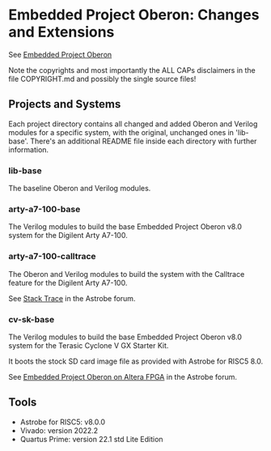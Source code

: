 
# Embedded Project Oberon: Changes and Extensions

See [Embedded Project Oberon](https://astrobe.com/RISC5/ReadMe.htm)

Note the copyrights and most importantly the ALL CAPs disclaimers in the file COPYRIGHT.md and possibly the single source files!

## Projects and Systems

Each project directory contains all changed and added Oberon and Verilog modules for a specific system, with the original, unchanged ones in 'lib-base'. There's an additional README file inside each directory with further information.

### lib-base

The baseline Oberon and Verilog modules.

### arty-a7-100-base

The Verilog modules to build the base Embedded Project Oberon v8.0 system for the Digilent Arty A7-100.

### arty-a7-100-calltrace

The Oberon and Verilog modules to build the system with the Calltrace feature for the Digilent Arty A7-100.

See [Stack Trace](https://www.astrobe.com/forum/viewtopic.php?f=13&t=747) in the Astrobe forum.

### cv-sk-base

The Verilog modules to build the base Embedded Project Oberon v8.0 system for the Terasic Cyclone V GX Starter Kit.

It boots the stock SD card image file as provided with Astrobe for RISC5 8.0.

See [Embedded Project Oberon on Altera FPGA](https://www.astrobe.com/forum/viewtopic.php?f=13&t=750) in the Astrobe forum.

## Tools

* Astrobe for RISC5: v8.0.0
* Vivado: version 2022.2
* Quartus Prime: version 22.1 std Lite Edition
